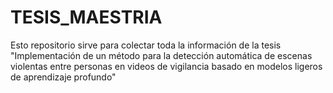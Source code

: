 # TESIS_MAESTRIA
Esto repositorio sirve para colectar toda la información de la tesis "Implementación de un método para la detección automática de escenas violentas entre personas en videos de vigilancia basado en modelos ligeros de aprendizaje profundo"
